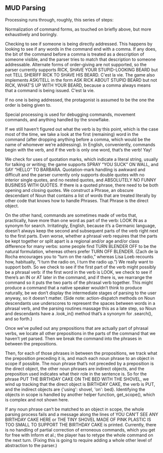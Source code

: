 ## MUD Parsing

Processing runs through, roughly, this series of steps:

Normalization of command forms, as touched on briefly above, but more exhaustively and boringly.

Checking to see if someone is being directly addressed. This happens by looking to see if any words in the command end with a comma. If any does, the bit of the command before a comma is treated as a description of someone visible, and the parser tries to match that description to someone addressable. Alternate forms of order-giving are not supported, so the parser currently supports RICK, SHAVE YOUR STUPID-LOOKING BEARD but not TELL SHERIFF RICK TO SHAVE HIS BEARD. C'est la vie. The game also implements ASK/TELL in the form ASK RICK ABOUT STUPID BEARD but not RICK, WHAT’S UP WITH YOUR BEARD, because a comma always means that a command is being issued. C'est la vie.

If no one is being addressed, the protagonist is assumed to be the one the order is being given to.

Special processing is used for debugging commands, movement commands, and anything handled by the snowflake.

If we still haven’t figured out what the verb is by this point, which is the case most of the time, we take a look at the first (remaining) word in the command (after dropping anything before a comma, which would be the name of whomever we’re addressing). In English, conveniently, commands begin with the verb, and if the verb is only one word, that’s the verb! Yay!

We check for uses of quotation marks, which indicate a literal string, usually for talking or writing; the game supports SPRAY “YOU SUCK” ON WALL, and SAY “HELLO” TO BARBARA. Quotation-mark handling is awkward and difficult and the parser currently only supports double quotes with no interior single quotes, and no nested quotes, and ABSOLUTELY NO FUNNY BUSINESS WITH QUOTES. If there is a quoted phrase, there need to be both opening and closing quotes. We construct a Phrase, an obscure descendant of Noun that contains a list of words that are treated literally by other code that knows how to handle Phrases. That Phrase is the direct object.

On the other hand, commands are sometimes made of verbs that, practically, have more than one word as part of the verb: LOOK IN as a synonym for search. Irritatingly, English, because it’s a Germanic language, doesn’t always keep the second and subsequent parts of the verb right next to the first parts. Even worse, whether a phrasal verb requires that the parts be kept together or split apart is a regional and/or age and/or class difference for many verbs: some people find TURN BLENDER OFF to be the natural formulation, whereas others prefer TURN OFF BLENDER. (Zach de la Rocha encourages you to “turn on the radio,” whereas Lisa Loeb recounts how, habitually, “I turn the radio on, I turn the radio up.”) We really want to support both. So we check to see if the first part of the verb might possibly be a phrasal verb: if the first word in the verb is LOOK, we check to see if there’s an IN or AT later in the command, and if there is, we rearrange the command so it puts the two parts of the phrasal verb together. This might produce a command that a native speaker wouldn’t think to produce naturally, be we don’t display the intermediate stages of parsing to the user anyway, so it doesn’t matter. (Side note: action-dispatch methods on Noun descendants use underscores to represent the spaces between words in a phrasal verb, and the parsing routines massage this as a late step, so Noun and descendants have a .look_in() method that’s a synonym for .search(), and so forth.)

Once we’ve pulled out any prepositions that are actually part of phrasal verbs, we locate all other prepositions in the parts of the command that we haven’t yet parsed. Then we break the command into the phrases in between the prepositions.

Then, for each of those phrases in between the propositions, we track what the preposition preceding it is, and mach each noun phrase to an object in scope if possible. The noun phrase that’s not preceded by a preposition is the direct object, the other noun phrases are indirect objects, and the preposition used indicates what their role in the sentence is. So for the phrase PUT THE BIRTHDAY CAKE ON THE BED WITH THE SHOVEL, we wind up tracking that the direct object is BiRTHDAY CAKE, the verb is PUT, and the indirect objects are {'using': shovel, 'on': bed}. Identifying the objects in scope is handled by another helper function, get_scope(), which is complex and not shown here.

If any noun phrase can’t be matched to an object in scope, the whole parsing process fails and a message along the lines of YOU CAN’T SEE ANY BIRTHDAY CAKE HERE or THE TINY SHOVEL MADE OF PINK PLASTIC IS TOO SMALL TO SUPPORT THE BIRTHDAY CAKE is printed. Currently, there is no handling of partial correction of erroneous commands, which you get for free with Inform et al.; the player has to retype the whole command on the next turn. (Fixing this is going to require adding a whole other level of abstraction to the parser.)
